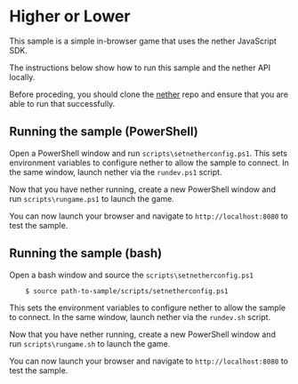 # Higher or Lower

This sample is a simple in-browser game that uses the nether JavaScript SDK.

The instructions below show how to run this sample and the nether API locally.

Before proceding, you should clone the [nether](https://github.com/MicrosoftDX/nether) repo and ensure that you are able to run that successfully.

## Running the sample (PowerShell)

Open a PowerShell window and run `scripts\setnetherconfig.ps1`. This sets environment variables to configure nether to allow the sample to connect.
In the same window, launch nether via the `rundev.ps1` script.


Now that you have nether running, create a new PowerShell window and run `scripts\rungame.ps1` to launch the game.

You can now launch your browser and navigate to `http://localhost:8080` to test the sample.


## Running the sample (bash)

Open a bash window and source the `scripts\setnetherconfig.ps1`

```bash
    $ source path-to-sample/scripts/setnetherconfig.ps1
```

This sets the environment variables to configure nether to allow the sample to connect.
In the same window, launch nether via the `rundev.sh` script.


Now that you have nether running, create a new PowerShell window and run `scripts\rungame.sh` to launch the game.

You can now launch your browser and navigate to `http://localhost:8080` to test the sample.

